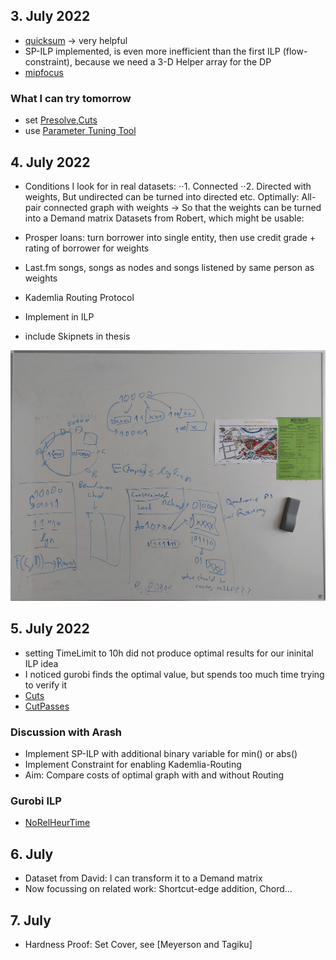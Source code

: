 ## 3. July 2022
* [quicksum](https://www.gurobi.com/documentation/9.5/refman/py_quicksum.html) -> very helpful
* SP-ILP implemented, is even more inefficient than the first ILP (flow-constraint), because we need a 3-D Helper array for the DP
* [mipfocus](https://www.gurobi.com/documentation/9.1/refman/mipfocus.html)
### What I can try tomorrow
* set [Presolve](https://www.gurobi.com/documentation/9.1/refman/presolve.html),[Cuts](https://www.gurobi.com/documentation/9.1/refman/cuts.html) 
* use [Parameter Tuning Tool](https://www.gurobi.com/documentation/9.1/refman/parameter_tuning_tool.html)



## 4. July 2022
* Conditions I look for in real datasets:
⋅⋅1. Connected
⋅⋅2. Directed with weights, But undirected can be turned into directed etc.
Optimally: All-pair connected graph with weights -> So that the weights can be turned into a Demand matrix
Datasets from Robert, which might be usable:
* Prosper loans: turn borrower into single entity, then use credit grade + rating of borrower for weights

* Last.fm songs, songs as nodes and songs listened by same person as weights

* Kademlia Routing Protocol
* Implement in ILP

* include Skipnets in thesis

![Kademlia](img/04_07.jpg)

## 5. July 2022
* setting TimeLimit to 10h did not produce optimal results for our ininital ILP idea
* I noticed gurobi finds the optimal value, but spends too much time trying to verify it  
* [Cuts](https://www.gurobi.com/documentation/9.1/refman/cuts.html)  
* [CutPasses](https://www.gurobi.com/documentation/9.1/refman/cutpasses.html)

### Discussion with Arash
* Implement SP-ILP with additional binary variable for min() or abs()
* Implement Constraint for enabling Kademlia-Routing
* Aim: Compare costs of optimal graph with and without Routing

### Gurobi ILP
* [NoRelHeurTime](https://www.gurobi.com/documentation/9.5/refman/norelheurtime.html)

## 6. July 
* Dataset from David: I can transform it to a Demand matrix
* Now focussing on related work: Shortcut-edge addition, Chord...

## 7. July
* Hardness Proof: Set Cover, see [Meyerson and Tagiku]

